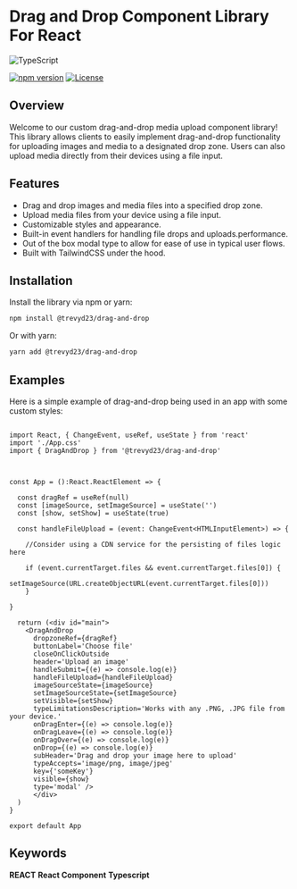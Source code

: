 # Drag and Drop Component Library For React

![TypeScript](https://img.shields.io/badge/typescript-%23007ACC.svg?style=for-the-badge&logo=typescript&logoColor=white)

[![npm version](https://badge.fury.io/js/@trevyd23/drag-and-drop.svg)](https://www.npmjs.com/package/@trevyd23/drag-and-drop)
[![License](https://img.shields.io/badge/license-MIT-blue.svg)](https://opensource.org/licenses/MIT)

## Overview

Welcome to our custom drag-and-drop media upload component library! This library allows clients to easily implement drag-and-drop functionality for uploading images and media to a designated drop zone. Users can also upload media directly from their devices using a file input.

## Features

- Drag and drop images and media files into a specified drop zone.
- Upload media files from your device using a file input.
- Customizable styles and appearance.
- Built-in event handlers for handling file drops and uploads.performance.
- Out of the box modal type to allow for ease of use in typical user flows.
- Built with TailwindCSS under the hood.

## Installation

Install the library via npm or yarn:

```bash
npm install @trevyd23/drag-and-drop
```

Or with yarn:

```bash
yarn add @trevyd23/drag-and-drop
```

## Examples

Here is a simple example of drag-and-drop being used in an app with some custom styles:

```

import React, { ChangeEvent, useRef, useState } from 'react'
import './App.css'
import { DragAndDrop } from '@trevyd23/drag-and-drop'



const App = ():React.ReactElement => {

  const dragRef = useRef(null)
  const [imageSource, setImageSource] = useState('')
  const [show, setShow] = useState(true)

  const handleFileUpload = (event: ChangeEvent<HTMLInputElement>) => {

    //Consider using a CDN service for the persisting of files logic here

    if (event.currentTarget.files && event.currentTarget.files[0]) {
        setImageSource(URL.createObjectURL(event.currentTarget.files[0]))
    }

}

  return (<div id="main">
    <DragAndDrop
      dropzoneRef={dragRef}
      buttonLabel='Choose file'
      closeOnClickOutside
      header='Upload an image'
      handleSubmit={(e) => console.log(e)}
      handleFileUpload={handleFileUpload}
      imageSourceState={imageSource}
      setImageSourceState={setImageSource}
      setVisible={setShow}
      typeLimitationsDescription='Works with any .PNG, .JPG file from your device.'
      onDragEnter={(e) => console.log(e)}
      onDragLeave={(e) => console.log(e)}
      onDragOver={(e) => console.log(e)}
      onDrop={(e) => console.log(e)}
      subHeader='Drag and drop your image here to upload'
      typeAccepts='image/png, image/jpeg'
      key={'someKey'}
      visible={show}
      type='modal' />
      </div>
  )
}

export default App

```

## Keywords

**REACT** **React Component** **Typescript**

